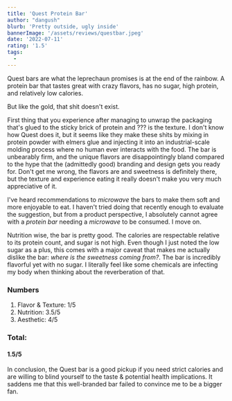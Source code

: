 ```yaml
---
title: 'Quest Protein Bar'
author: "dangush"
blurb: 'Pretty outside, ugly inside'
bannerImage: '/assets/reviews/questbar.jpeg'
date: '2022-07-11'
rating: '1.5'
tags:
  - 
---
```


Quest bars are what the leprechaun promises is at the end of the rainbow. A protein bar that tastes great with crazy flavors, has no sugar, high protein, and relatively low calories. 

But like the gold, that shit doesn't exist. 

First thing that you experience after managing to unwrap the packaging that's glued to the sticky brick of protein and ??? is the texture. I don't know how Quest does it, but it seems like they make these shits by mixing in protein powder with elmers glue and injecting it into an industrial-scale molding process where no human ever interacts with the food. The bar is unbearably firm, and the unique flavors are disappointingly bland compared to the hype that the (admittedly good) branding and design gets you ready for. Don't get me wrong, the flavors are and sweetness is definitely there, but the texture and experience eating it really doesn't make you very much appreciative of it. 

I've heard recommendations to *microwave* the bars to make them soft and more enjoyable to eat. I haven't tried doing that recently enough to evaluate the suggestion, but from a product perspective, I absolutely cannot agree with a *protein bar* needing a *microwave* to be consumed. I move on.

Nutrition wise, the bar is pretty good. The calories are respectable relative to its protein count, and sugar is not high. 
Even though I just noted the low sugar as a plus, this comes with a major caveat that makes me actually dislike the bar: 
*where is the sweetness coming from?*. The bar is incredibly flavorful yet with no sugar. I literally feel like some chemicals are infecting my body when thinking about the reverberation of that.


### Numbers
1. Flavor & Texture: 1/5
2. Nutrition: 3.5/5
3. Aesthetic: 4/5

### Total: 
#### 1.5/5


In conclusion, the Quest bar is a good pickup if you need strict calories and are willing to blind yourself to the taste & potential health implications. It saddens me that this well-branded bar failed to convince me to be a bigger fan.